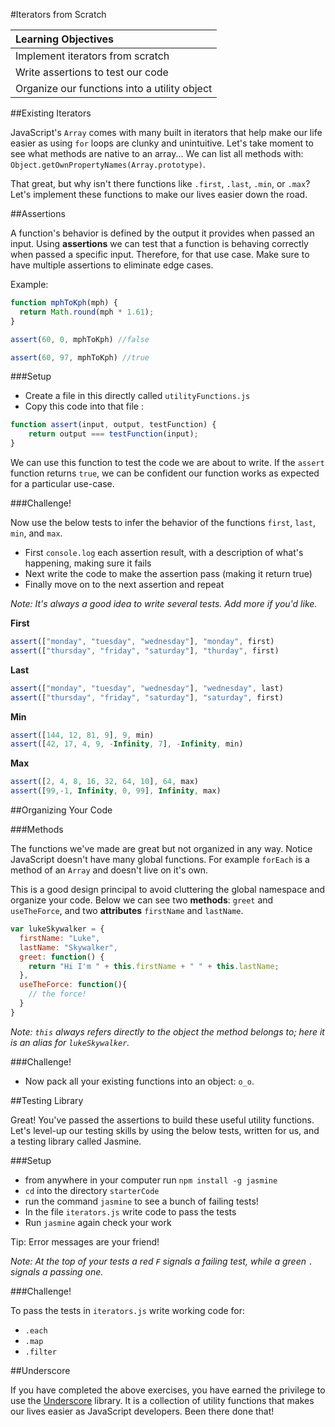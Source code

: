 #Iterators from Scratch

|Learning Objectives|
| :--- |
| Implement iterators from scratch |
| Write assertions to test our code |
| Organize our functions into a utility object |

##Existing Iterators

JavaScript's `Array` comes with many built in iterators that help make our life easier as using `for` loops are clunky and unintuitive. Let's take moment to see what methods are native to an array... We can list all methods with: `Object.getOwnPropertyNames(Array.prototype)`.

That great, but why isn't there functions like `.first`, `.last`, `.min`, or `.max`? Let's implement these functions to make our lives easier down the road.

##Assertions

A function's behavior is defined by the output it provides when passed an input. Using **assertions** we can test that a function is behaving correctly when passed a specific input. Therefore,  for that use case. Make sure to have multiple assertions to eliminate edge cases.

Example:

```javascript
function mphToKph(mph) {
  return Math.round(mph * 1.61);
}

assert(60, 0, mphToKph) //false

assert(60, 97, mphToKph) //true
```

###Setup

* Create a file in this directly called `utilityFunctions.js`
* Copy this code into that file :

```javascript
function assert(input, output, testFunction) {
	return output === testFunction(input);
}
```

We can use this function to test the code we are about to write. If the `assert` function returns `true`, we can be confident our function works as expected for a particular use-case.

###Challenge!

Now use the below tests to infer the behavior of the functions `first`, `last`, `min`, and `max`.

* First `console.log` each assertion result, with a description of what's happening, making sure it fails
* Next write the code to make the assertion pass (making it return true)
* Finally move on to the next assertion and repeat

*Note: It's always a good idea to write several tests. Add more if you'd like.*

**First**

```javascript
assert(["monday", "tuesday", "wednesday"], "monday", first)
assert(["thursday", "friday", "saturday"], "thurday", first)
```

**Last**

```javascript
assert(["monday", "tuesday", "wednesday"], "wednesday", last)
assert(["thursday", "friday", "saturday"], "saturday", first)
```

**Min**

```javascript
assert([144, 12, 81, 9], 9, min)
assert([42, 17, 4, 9, -Infinity, 7], -Infinity, min)
```

**Max**

```javascript
assert([2, 4, 8, 16, 32, 64, 10], 64, max)
assert([99,-1, Infinity, 0, 99], Infinity, max)
```

##Organizing Your Code

###Methods

The functions we've made are great but not organized in any way. Notice JavaScript doesn't have many global functions. For example `forEach` is a method of an `Array` and doesn't live on it's own.

This is a good design principal to avoid cluttering the global namespace and organize your code. Below we can see two **methods**: `greet` and `useTheForce`, and two **attributes** `firstName` and `lastName`.

```javascript
var lukeSkywalker = {
  firstName: "Luke",
  lastName: "Skywalker",
  greet: function() {
    return "Hi I'm " + this.firstName + " " + this.lastName; 
  },
  useTheForce: function(){
    // the force!
  }
}
```
*Note: `this` always refers directly to the object the method belongs to; here it is an alias for `lukeSkywalker`.*

###Challenge!

* Now pack all your existing functions into an object: `o_o`.

##Testing Library

Great! You've passed the assertions to build these useful utility functions. Let's level-up our testing skills by using the below tests, written for us, and a testing library called Jasmine.

###Setup

* from anywhere in your computer run `npm install -g jasmine`
* `cd` into the directory `starterCode`
* run the command `jasmine` to see a bunch of failing tests!
* In the file `iterators.js` write code to pass the tests
* Run `jasmine` again check your work

Tip: Error messages are your friend!


*Note: At the top of your tests a red `F` signals a failing test, while a green `.` signals a passing one.*


###Challenge!

To pass the tests in `iterators.js` write working code for:

* `.each`
* `.map`
* `.filter`


##Underscore

If you have completed the above exercises, you have earned the privilege to use the [Underscore](http://underscorejs.org/) library. It is a collection of utility functions that makes our lives easier as JavaScript developers. Been there done that!
